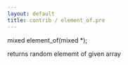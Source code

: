 ```yaml
---
layout: default
title: contrib / element_of.pre
---
```


mixed element_of(mixed \*);

returns random elememt of given array
